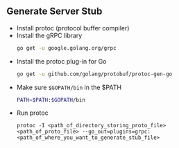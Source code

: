 ## Generate Server Stub
- Install protoc (protocol buffer compiler)
- Install the gRPC library
  ```bash
  go get -u google.golang.org/grpc
  ```
- Install the protoc plug-in for Go
  ```bash
  go get -u github.com/golang/protobuf/protoc-gen-go
  ```
- Make sure `$GOPATH/bin` in the $PATH
  ```bash
  PATH=$PATH:$GOPATH/bin
  ```
- Run protoc
  ```
  protoc -I <path_of_directory_storing_proto_file> <path_of_proto_file> --go_out=plugins=grpc:<path_of_where_you_want_to_generate_stub_file>
  ```
